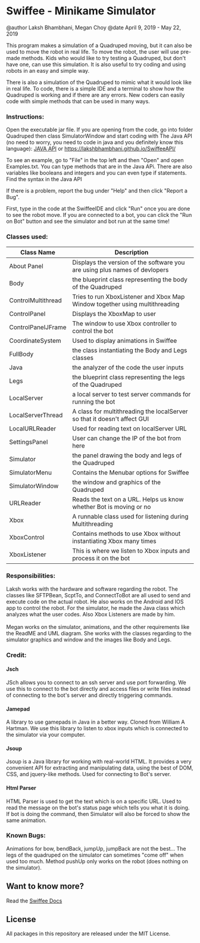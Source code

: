 # Swiffee - Minikame Simulator

@author Laksh Bhambhani, Megan Choy
@date April 9, 2019 - May 22, 2019

This program makes a simulation of a Quadruped moving, but it can also be used to move the robot in real life. To move the robot, the user will use pre-made methods. Kids who would like to try testing a Quadruped, but don't have one, can use this simulation. It is also useful to try coding and using robots in an easy and simple way. 

There is also a simulation of the Quadruped to mimic what it would look like in real life. To code, there is a simple IDE and a terminal to show how the Quadruped is working and if there are any errors. New coders can easily code with simple methods that can be used in many ways.

### Instructions:
Open the executable jar file. If you are opening from the code, go into folder Quadruped then class SimulatorWindow and start coding with The Java API (no need to worry, you need to code in java and you definitely know this language): <a href=https://lakshbhambhani.github.io/SwiffeeAPI/>JAVA API</a> or https://lakshbhambhani.github.io/SwiffeeAPI/

To see an example, go to "File" in the top left and then "Open" and open Examples.txt. You can type methods that are in the Java APi. There are also variables like booleans and integers and you can even type if statements. Find the syntax in the Java API

If there is a problem, report the bug under "Help" and then click "Report a Bug".

First, type in the code at the SwiffeeIDE and click "Run" once you are done to see the robot move. If you are connected to a bot, you can click the "Run on Bot" button and see the simulator and bot run at the same time!

### Classes used:

| Class Name | Description |
| --- | --- |
| About Panel | Displays the version of the software you are using plus names of devlopers |
| Body | the blueprint class representing the body of the Quadruped |
| ControlMultithread | Tries to run XboxListener and Xbox Map Window together using multithreading |
| ControlPanel | Displays the XboxMap to user |
| ControlPanelJFrame | The window to use Xbox controller to control the bot |
| CoordinateSystem | Used to display animations in Swiffee |
| FullBody | the class instantiating the Body and Legs classes |
| Java | the analyzer of the code the user inputs |
| Legs | the blueprint class representing the legs of the Quadruped |
| LocalServer | a local server to test server commands for running the bot |
| LocalServerThread | A class for multithreading the localServer so that it doesn't affect GUI |
| LocalURLReader | Used for reading text on localServer URL | 
| SettingsPanel | User can change the IP of the bot from here |
| Simulator | the panel drawing the body and legs of the Quadruped |
| SimulatorMenu | Contains the Menubar options for Swiffee |
| SimulatorWindow | the window and graphics of the Quadruped |
| URLReader | Reads the text on a URL. Helps us know whether Bot is moving or no |
| Xbox | A runnable class used for listening during Multithreading |
| XboxControl | Contains methods to use Xbox without instantiating Xbox many times |
| XboxListener | This is where we listen to Xbox inputs and process it on the bot |

### Responsibilities:<br>
Laksh works with the hardware and software regarding the robot. The classes like SFTPBean, ScptTo, and ConnectToBot are all used to send and execute code on the actual robot. He also works on the Android and IOS app to control the robot. For the simulator, he made the Java class which analyzes what the user codes. Also Xbox Listeners are made by him.
<br><br>
Megan works on the simulator, animations, and the other requirements like the ReadME and UML diagram. She works with the classes regarding to the simulator graphics and window and the images like Body and Legs.

### Credit:
#### Jsch
JSch allows you to connect to an ssh server and use port forwarding. We use this to connect to the bot directly and access files or write files instead of connecting to the bot's server and directly triggering commands.

#### Jamepad
A library to use gamepads in Java in a better way. Cloned from William A Hartman. We use this library to listen to xbox inputs which is connected to the simulator via your computer.

#### Jsoup
Jsoup is a Java library for working with real-world HTML. It provides a very convenient API for extracting and manipulating data, using the best of DOM, CSS, and jquery-like methods. Used for connecting to Bot's server.

#### Html Parser
HTML Parser is used to get the text which is on a specific URL. Used to read the message on the bot's status page which tells you what it is doing. If bot is doing the command, then Simulator will also be forced to show the same animation.

### Known Bugs:
Animations for bow, bendBack, jumpUp, jumpBack are not the best...
The legs of the quadruped on the simulator can sometimes "come off" when used too much.
Method pushUp only works on the robot (does nothing on the simulator).

## Want to know more?
Read the <a href="https://lakshbhambhani.github.io/SwiffeeDocs/">Swiffee Docs</a>

## License

All packages in this repository are released under the MIT License.
